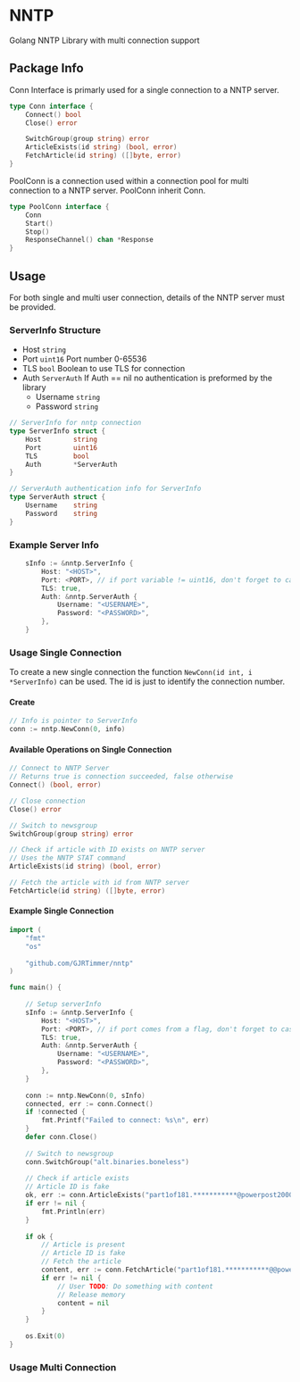 # NNTP #
Golang NNTP Library with multi connection support

## Package Info ##
Conn Interface is primarly used for a single connection to a NNTP server.
```go
type Conn interface {
    Connect() bool
    Close() error

    SwitchGroup(group string) error
    ArticleExists(id string) (bool, error)
    FetchArticle(id string) ([]byte, error)
}
```

PoolConn is a connection used within a connection pool for multi connection to a NNTP server.
PoolConn inherit Conn.
```go
type PoolConn interface {
    Conn
    Start()
    Stop()
    ResponseChannel() chan *Response
}
```

## Usage ##
For both single and multi user connection, details of the NNTP server must be provided.

### ServerInfo Structure ###
- Host ```string```
- Port ```uint16``` Port number 0-65536
- TLS ```bool``` Boolean to use TLS for connection
- Auth ```ServerAuth``` If Auth == nil no authentication is preformed by the library
  - Username ```string```
  - Password ```string```

```go
// ServerInfo for nntp connection
type ServerInfo struct {
    Host        string
    Port        uint16
    TLS         bool
    Auth        *ServerAuth
}

// ServerAuth authentication info for ServerInfo
type ServerAuth struct {
    Username    string
    Password    string
}
```

### Example Server Info ###
```go
    sInfo := &nntp.ServerInfo {
        Host: "<HOST>",
        Port: <PORT>, // if port variable != uint16, don't forget to cast uint16(port)
        TLS: true,
        Auth: &nntp.ServerAuth {
            Username: "<USERNAME>",
            Password: "<PASSWORD>",
        },
    }
```
  

### Usage Single Connection ###
To create a new single connection the function ```NewConn(id int, i *ServerInfo)``` can be used. The id is just to identify the connection number.

#### Create ####
```go
// Info is pointer to ServerInfo
conn := nntp.NewConn(0, info)
```

#### Available Operations on Single Connection ####
```go
// Connect to NNTP Server
// Returns true is connection succeeded, false otherwise 
Connect() (bool, error)

// Close connection
Close() error 

// Switch to newsgroup
SwitchGroup(group string) error

// Check if article with ID exists on NNTP server
// Uses the NNTP STAT command
ArticleExists(id string) (bool, error) 

// Fetch the article with id from NNTP server
FetchArticle(id string) ([]byte, error) 
```

#### Example Single Connection ####
```go
import (
    "fmt"
    "os"
    
    "github.com/GJRTimmer/nntp"
)

func main() {
    
    // Setup serverInfo
    sInfo := &nntp.ServerInfo {
        Host: "<HOST>",
        Port: <PORT>, // if port comes from a flag, don't forget to cast uint16(port)
        TLS: true,
        Auth: &nntp.ServerAuth {
            Username: "<USERNAME>",
            Password: "<PASSWORD>",
        },
    }
    
    conn := nntp.NewConn(0, sInfo)
    connected, err := conn.Connect()
    if !connected {
        fmt.Printf("Failed to connect: %s\n", err)
    }
    defer conn.Close()
    
    // Switch to newsgroup
    conn.SwitchGroup("alt.binaries.boneless")
    
    // Check if article exists
    // Article ID is fake
    ok, err := conn.ArticleExists("part1of181.***********@powerpost2000AA.local")
    if err != nil {
        fmt.Println(err)
    }
    
    if ok {
        // Article is present
        // Article ID is fake
        // Fetch the article
        content, err := conn.FetchArticle("part1of181.***********@@powerpost2000AA.local")
        if err != nil {
            // User TODO: Do something with content
            // Release memory
            content = nil
        }
    }
    
    os.Exit(0)
}

```

### Usage Multi Connection

